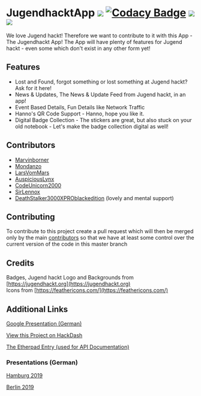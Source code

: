 # JugendhacktApp ![](https://travis-ci.com/Jugendhackt/JugendhacktApp.svg?branch=master) [![Codacy Badge](https://api.codacy.com/project/badge/Grade/f0cbd831302d4747868461562cbe4262)](https://www.codacy.com/manual/LarsVomMars/JugendhacktApp?utm_source=github.com&amp;utm_medium=referral&amp;utm_content=Jugendhackt/JugendhacktApp&amp;utm_campaign=Badge_Grade) ![](https://jhbadge.com/?year=2019&event=hh)![](https://jhbadge.com/?year=2019&event=ber)

We love Jugend hackt!
Therefore we want to contribute to it with this App - The Jugendhackt App!
The App will have plenty of features for Jugend hackt - even some which don't exist in any other form yet!

## Features
- Lost and Found, forgot something or lost something at Jugend hackt? Ask for it here!
- News & Updates, The News & Update Feed from Jugend hackt, in an app!
- Event Based Details, Fun Details like Network Traffic
- Hanno's QR Code Support - Hanno, hope you like it.
- Digital Badge Collection - The stickers are great, but also stuck on your old notebook - Let's make the badge collection digital as well!

## Contributors
- [Marvinborner](https://github.com/marvinborner)
- [Mondanzo](https://github.com/mondanzo)
- [LarsVomMars](https://github.com/larsvommars)
- [AuspiciousLynx](https://github.com/auspiciouslynx)
- [CodeUnicorn2000](https://github.com/codeunicorn2000)
- [SirLennox](https://github.com/sirlennox)
- [DeathStalker3000XPROblackedition](https://github.com/DeathStalker3000XPROblackedition) (lovely and mental support)

## Contributing
To contribute to this project create a pull request which will then be merged only by the main [contributors](#contributors) so that we have at least some control over the current version of the code in this master branch

## Credits
Badges, Jugend hackt Logo and Backgrounds from [https://jugendhackt.org](https://jugendhackt.org)<br>
Icons from [https://feathericons.com/](https://feathericons.com/)

## Additional Links

[Google Presentation (German)](https://docs.google.com/presentation/d/1PPoLmnE9aVviCshcAMaX2ZMAdrH4FzFpZJJvj-4iyFc/edit?usp=sharing)

[View this Project on HackDash](https://hackdash.org/projects/5d6a4242c587e70bcdacccc6)

[The Etherpad Entry (used for API Documentation)](https://pad.okfn.de/p/JugendhacktApp)

### Presentations (German)
[Hamburg 2019](https://media.ccc.de/v/jhhh19-5-jugend-hackt-app)

[Berlin 2019](https://media.ccc.de/v/jh19-jugend-hackt-app)
